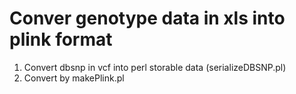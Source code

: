 # Conver genotype data in xls into plink format

1. Convert dbsnp in vcf into perl storable data (serializeDBSNP.pl)
2. Convert by makePlink.pl
